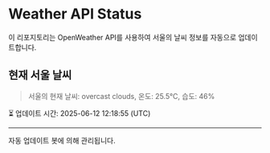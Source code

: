 
# Weather API Status

이 리포지토리는 OpenWeather API를 사용하여 서울의 날씨 정보를 자동으로 업데이트합니다.

## 현재 서울 날씨
> 서울의 현재 날씨: overcast clouds, 온도: 25.5°C, 습도: 46%

⏳ 업데이트 시간: 2025-06-12 12:18:55 (UTC)

---
자동 업데이트 봇에 의해 관리됩니다.
